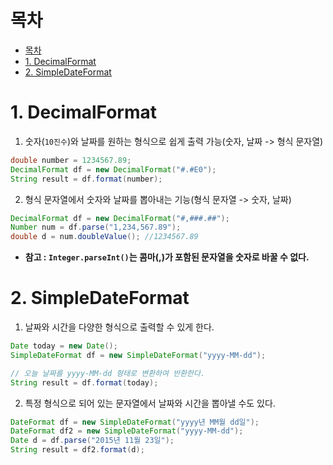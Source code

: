 # 목차
- [목차](#목차)
- [1. DecimalFormat](#1-decimalformat)
- [2. SimpleDateFormat](#2-simpledateformat)
  

# 1. DecimalFormat

1.  숫자(`10진수`)와 날짜를 원하는 형식으로 쉽게 출력 가능(숫자, 날짜 -> 형식 문자열)
```java
double number = 1234567.89;
DecimalFormat df = new DecimalFormat("#.#E0");
String result = df.format(number);
```

2.  형식 문자열에서 숫자와 날짜를 뽑아내는 기능(형식 문자열 -> 숫자, 날짜)
```java
DecimalFormat df = new DecimalFormat("#,###.##");
Number num = df.parse("1,234,567.89");
double d = num.doubleValue(); //1234567.89
```
- **참고 : `Integer.parseInt()`는 콤마(,)가 포함된 문자열을 숫자로 바꿀 수 없다.**

# 2. SimpleDateFormat
1. 날짜와 시간을 다양한 형식으로 출력할 수 있게 한다.
```java
Date today = new Date();
SimpleDateFormat df = new SimpleDateFormat("yyyy-MM-dd");

// 오늘 날짜를 yyyy-MM-dd 형태로 변환하여 반환한다.
String result = df.format(today);
```

2. 특정 형식으로 되어 있는 문자열에서 날짜와 시간을 뽑아낼 수도 있다.
```java
DateFormat df = new SimpleDateFormat("yyyy년 MM월 dd일");
DateFormat df2 = new SimpleDateFormat("yyyy-MM-dd");
Date d = df.parse("2015년 11월 23일");
String result = df2.format(d);
```